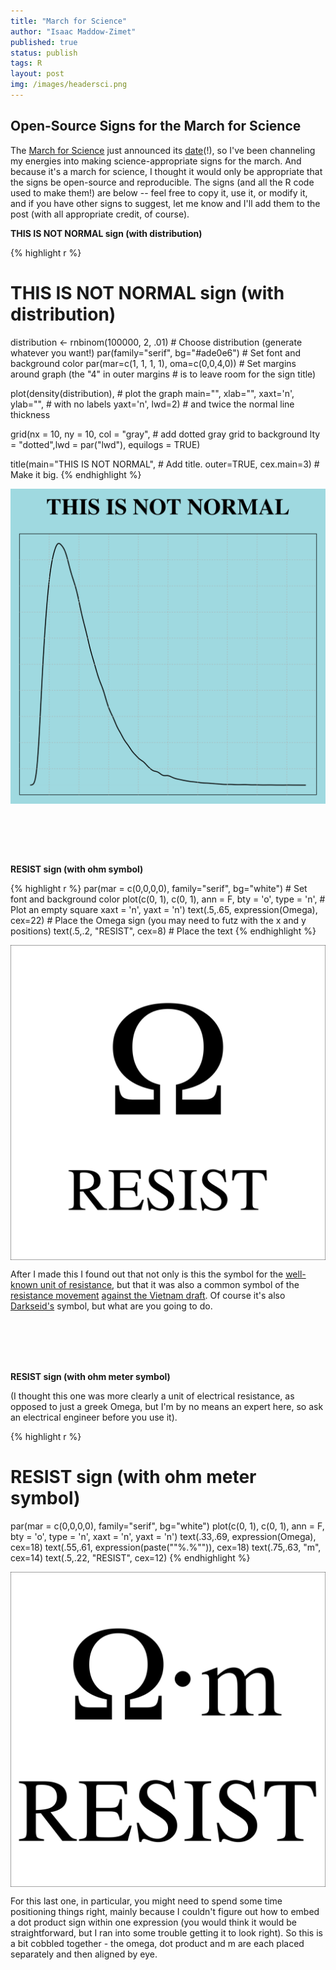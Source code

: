```yaml
---
title: "March for Science"
author: "Isaac Maddow-Zimet"
published: true
status: publish
tags: R
layout: post
img: /images/headersci.png 
---
```

 

 
## Open-Source Signs for the March for Science
 
The [March for Science](https://www.marchforscience.com/) just announced its [date](https://twitter.com/ScienceMarchDC/status/826823981013561345)(!), so I've been channeling my energies into making science-appropriate signs for the march. And because it's a march for science, I thought it would only be appropriate that the signs be open-source and reproducible. The signs (and all the R code used to make them!) are below -- feel free to copy it, use it, or modify it, and if you have other signs to suggest, let me know and I'll add them to the post (with all appropriate credit, of course).
  
**THIS IS NOT NORMAL sign (with distribution)**
 

{% highlight r %}
# THIS IS NOT NORMAL sign (with distribution)
distribution <- rnbinom(100000, 2, .01)       # Choose distribution (generate whatever you want!)
par(family="serif", bg="#ade0e6")             # Set font and background color
par(mar=c(1, 1, 1, 1), oma=c(0,0,4,0))        # Set margins around graph (the "4" in outer margins 
                                              # is to leave room for the sign title)
 
plot(density(distribution),                   # plot the graph 
     main="", xlab="", xaxt='n', ylab="",     # with no labels
     yaxt='n', lwd=2)                         # and twice the normal line thickness
 
grid(nx = 10, ny = 10, col = "gray",          # add dotted gray grid to background 
     lty = "dotted",lwd = par("lwd"), 
     equilogs = TRUE)
 
title(main="THIS IS NOT NORMAL",              # Add title. 
      outer=TRUE, cex.main=3)                 # Make it big.
{% endhighlight %}

<img src="/figures/unnamed-chunk-1-1.png" title="plot of chunk unnamed-chunk-1" alt="plot of chunk unnamed-chunk-1" width="600px" style="display: block; margin: auto;" />
 
 
<br><br><br><br>
 
**RESIST sign (with ohm symbol)**

{% highlight r %}
par(mar = c(0,0,0,0), family="serif", bg="white")       # Set font and background color
plot(c(0, 1), c(0, 1), ann = F, bty = 'o', type = 'n',  # Plot an empty square
     xaxt = 'n', yaxt = 'n')
text(.5,.65, expression(Omega), cex=22)                 # Place the Omega sign (you may need to futz                                                           with the x and y positions)
text(.5,.2, "RESIST", cex=8)                            # Place the text
{% endhighlight %}

<img src="/figures/unnamed-chunk-2-1.png" title="plot of chunk unnamed-chunk-2" alt="plot of chunk unnamed-chunk-2" width="600px" style="display: block; margin: auto;" />
 
After I made this I found out that not only is this the symbol for the [well-known unit of resistance](https://en.wikipedia.org/wiki/Ohm), but that it was also a common symbol of the [resistance movement](https://en.wikipedia.org/wiki/Omega) [against the Vietnam draft](http://www.ebay.com/itm/272339661127). Of course it's also [Darkseid's](https://en.wikipedia.org/wiki/Darkseid) symbol, but what are you going to do. 
 
<br><br><br><br>
 
**RESIST sign (with ohm meter symbol)**  
  
(I thought this one was more clearly a unit of electrical resistance, as opposed to just a greek Omega, but I'm by no means an expert here, so ask an electrical engineer before you use it).
 

{% highlight r %}
# RESIST sign (with ohm meter symbol)
par(mar = c(0,0,0,0), family="serif", bg="white")
plot(c(0, 1), c(0, 1), ann = F, bty = 'o', type = 'n', xaxt = 'n', yaxt = 'n')
text(.33,.69, expression(Omega), cex=18)
text(.55,.61, expression(paste(""%.%"")), cex=18)
text(.75,.63, "m", cex=14)
text(.5,.22, "RESIST", cex=12)
{% endhighlight %}

<img src="/figures/unnamed-chunk-3-1.png" title="plot of chunk unnamed-chunk-3" alt="plot of chunk unnamed-chunk-3" width="600px" style="display: block; margin: auto;" />
 
For this last one, in particular, you might need to spend some time positioning things right, mainly because I couldn't figure out how to embed a dot product sign within one expression (you would think it would be straightforward, but I ran into some trouble getting it to look right). So this is a bit cobbled together - the omega, dot product and m are each placed separately and then aligned by eye. 
 
 
 
